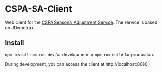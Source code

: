 # CSPA-SA-Client

Web client for the [CSPA Seasonal Adjustment Service](https://github.com/FranckCo/CSPA-SA). The service is based on JDemetra+.

## Install

`npm install`
`npm run dev` for development or `npm run build` for production.

During development, you can access the client at http://localhost:8080.
